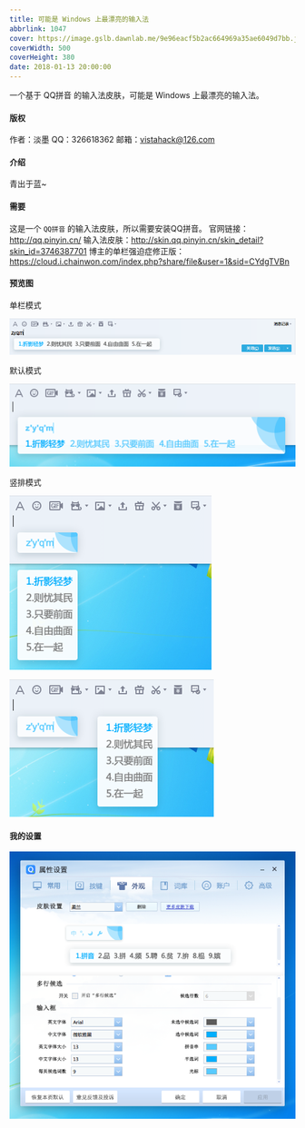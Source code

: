 ```yaml
---
title: 可能是 Windows 上最漂亮的输入法
abbrlink: 1047
cover: https://image.gslb.dawnlab.me/9e96eacf5b2ac664969a35ae6049d7bb.jpg
coverWidth: 500
coverHeight: 380
date: 2018-01-13 20:00:00
---
```

一个基于 QQ拼音 的输入法皮肤，可能是 Windows 上最漂亮的输入法。
<!--more-->

#### 版权

作者：淡墨
QQ：326618362
邮箱：vistahack@126.com

#### 介绍

青出于蓝~

#### 需要
这是一个 `QQ拼音` 的输入法皮肤，所以需要安装QQ拼音。
官网链接：http://qq.pinyin.cn/
输入法皮肤：http://skin.qq.pinyin.cn/skin_detail?skin_id=3746387701
博主的单栏强迫症修正版：https://cloud.i.chainwon.com/index.php?share/file&user=1&sid=CYdgTVBn
#### 预览图
单栏模式

![5b840133ac8a5](../../images/可能是-Windows-上最漂亮的输入法/5b840133ac8a5.png)

默认模式

![5b84014dd3780](../../images/可能是-Windows-上最漂亮的输入法/5b84014dd3780.png)

竖排模式

![5b84016d0ed89](../../images/可能是-Windows-上最漂亮的输入法/5b84016d0ed89.png)

![5b8401836c49b](../../images/可能是-Windows-上最漂亮的输入法/5b8401836c49b.png)
#### 我的设置
![5b840196768dd](../../images/可能是-Windows-上最漂亮的输入法/5b840196768dd.png)